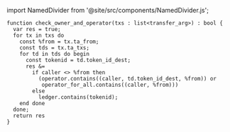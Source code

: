 import NamedDivider from '@site/src/components/NamedDivider.js';

<NamedDivider title="Code" width="1.5"/>

```archetype
function check_owner_and_operator(txs : list<transfer_arg>) : bool {
  var res = true;
  for tx in txs do
    const %from = tx.ta_from;
    const tds = tx.ta_txs;
    for td in tds do begin
      const tokenid = td.token_id_dest;
      res &=
        if caller <> %from then
          (operator.contains((caller, td.token_id_dest, %from)) or
           operator_for_all.contains((caller, %from)))
        else
          ledger.contains(tokenid);
    end done
  done;
  return res
}
```